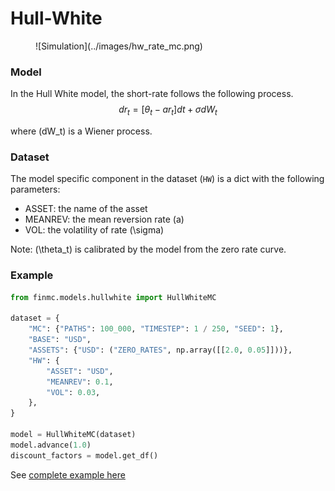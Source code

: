# Hull-White

<figure markdown="1">
  ![Simulation](../images/hw_rate_mc.png)
</figure>

### Model

In the Hull White model, the short-rate follows the following process.
$$
dr_t = [\theta_t - a r_t]dt + \sigma dW_t
$$

where \(dW_t\) is a Wiener process.

### Dataset

The model specific component in the dataset (`HW`) is a dict with the following parameters:

* ASSET: the name of the asset
* MEANREV: the mean reversion rate \(a\)
* VOL: the volatility of rate \(\sigma\)


Note: \(\theta_t\) is calibrated by the model from the zero rate curve.

### Example

```python
from finmc.models.hullwhite import HullWhiteMC

dataset = {
    "MC": {"PATHS": 100_000, "TIMESTEP": 1 / 250, "SEED": 1},
    "BASE": "USD",
    "ASSETS": {"USD": ("ZERO_RATES", np.array([[2.0, 0.05]]))},
    "HW": {
        "ASSET": "USD",
        "MEANREV": 0.1,
        "VOL": 0.03,
    },
}

model = HullWhiteMC(dataset)
model.advance(1.0)
discount_factors = model.get_df()
```

See [complete example here](https://github.com/finlib/finmc/blob/main/notebooks/hullwhite.ipynb)
